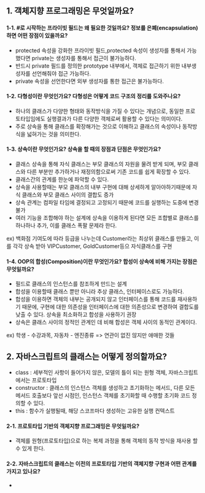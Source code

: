 ## 1. 객체지향 프로그래밍은 무엇일까요?
 #### 1-1. #로 시작하는 프라이빗 필드는 왜 필요한 것일까요? 정보를 은폐(encapsulation)하면 어떤 장점이 있을까요?  
- protected 속성을 강화한 프라이빗 필드,protected 속성이 생성자를 통해서 가능했다면 private는 생성자를 통해서 접근이 불가능하다.
- 반드시 private 필드를 정의한 prototype 내부에서, 객체로 접근하기 위한 내부생성자를 선언해줘야 접근 가능하다.
- private 속성을 선언한다면 외부 생성자를 통한 접근은 불가능하다.
  
 #### 1-2. 다형성이란 무엇인가요? 다형성은 어떻게 코드 구조의 정리를 도와주나요?  
- 하나의 클래스가 다양한 형태와 동작방식을 가질 수 있다는 개념으로, 동일한 프로토타입임에도 실행결과가 다른 다양한 객체로써 활용할 수 있다는 의미이다.
- 주로 상속을 통해 클래스를 확장해가는 것으로 이해하고 클래스의 속성이나 동작방식을 넓혀가는 것을 의미한다.
  
 #### 1-3. 상속이란 무엇인가요? 상속을 할 때의 장점과 단점은 무엇인가요?  
- 클래스 상속을 통해 자식 클래스는 부모 클래스의 자원을 물려 받게 되며, 부모 클래스와 다른 부분만 추가하거나 재정의함으로써 기존 코드를 쉽게 확장할 수 있다.
- 클래스간의 관계를 한눈에 파악할 수 있다.
- 상속을 사용할때는 부모 클래스의 내부 구현에 대해 상세하게 알아야하기때문에 자식 클래스와 부모 클래스 사이의 결합도 증가
- 상속 관계는 컴파일 타임에 결정되고 고정되기 때문에 코드를 실행하는 도중에 변경 불가
- 여러 기능을 조합해야 하는 설계에 상속을 이용하게 된다면 모든 조합별로 클래스를 하나하나 추가, 이를 클래스 폭팔 문제라 한다.
  
ex) 백화점 기여도에 따라 등급을 나누는데 Customer라는 최상위 클래스를 만들고, 이를 각각 상속 받아 VIPCustomer, GoldCustomer등으 자식클래스를 구현
  
 #### 1-4. OOP의 합성(Composition)이란 무엇인가요? 합성이 상속에 비해 가지는 장점은 무엇일까요?  
- 필드로 클래스의 인스턴스를 참조하게 만드는 설계
- 합성을 이용할때 클래스 뿐만 아니라 추상 클래스, 인터페이스로도 가능하다.
- 합성을 이용하면 객체의 내부는 공개되지 않고 인터페이스를 통해 코드를 재사용하기 때문에, 구현에 대한 의존성을 인터페이스에 대한 의존성으로 변경하여 결합도를 낮출 수 있다. 상속을 최소화하고 합성을 사용하기 권장
- 상속은 클래스 사이의 정적인 관계인 데 비해 합성은 객체 사이의 동적인 관계이다.
  
ex) 학생 - 수강과목, 자동차 - 엔진종류 => 연관이 없진 않지만 애매한 것들
  
## 2. 자바스크립트의 클래스는 어떻게 정의할까요?  
- class : 세부적인 사항이 들어가지 않은, 모델의 틀이 되는 원형 객체, 자바스크립트에서는 프로토타입
- constructor : 클래스의 인스턴스 객체를 생성하고 초기화하는 메서드, 다른 모든 메서드 호출보다 앞선 시점인, 인스턴스 객체를 초기화할 때 수행할 초기화 코드 정의할 수 있다.
- this : 함수가 실행될때, 해당 스코프마다 생성하는 고유한 실행 컨텍스트
  
 #### 2-1. 프로토타입 기반의 객체지향 프로그래밍은 무엇일까요?  
- 객체를 원형(프로토타입)으로 하는 복제 과정을 통해 객체의 동작 방식을 재사용 할 수 있게 한다.
  
 #### 2-2. 자바스크립트의 클래스는 이전의 프로토타입 기반의 객체지향 구현과 어떤 관계를 가지고 있나요?  
- 

